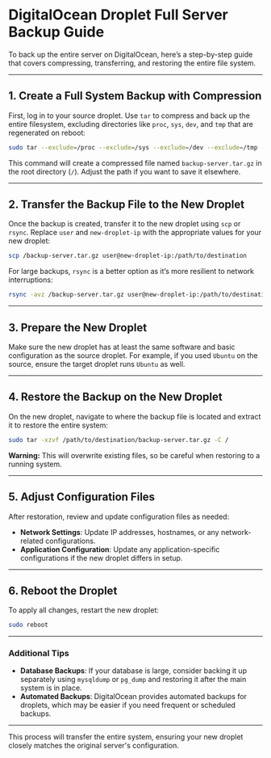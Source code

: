 
# DigitalOcean Droplet Full Server Backup Guide

To back up the entire server on DigitalOcean, here’s a step-by-step guide that covers compressing, transferring, and restoring the entire file system.

---

## 1. Create a Full System Backup with Compression

First, log in to your source droplet. Use `tar` to compress and back up the entire filesystem, excluding directories like `proc`, `sys`, `dev`, and `tmp` that are regenerated on reboot:

```bash
sudo tar --exclude=/proc --exclude=/sys --exclude=/dev --exclude=/tmp --exclude=/mnt --exclude=/media --exclude=/lost+found -czvf /backup-server.tar.gz /
```

This command will create a compressed file named `backup-server.tar.gz` in the root directory (`/`). Adjust the path if you want to save it elsewhere.

---

## 2. Transfer the Backup File to the New Droplet

Once the backup is created, transfer it to the new droplet using `scp` or `rsync`. Replace `user` and `new-droplet-ip` with the appropriate values for your new droplet:

```bash
scp /backup-server.tar.gz user@new-droplet-ip:/path/to/destination
```

For large backups, `rsync` is a better option as it’s more resilient to network interruptions:

```bash
rsync -avz /backup-server.tar.gz user@new-droplet-ip:/path/to/destination
```

---

## 3. Prepare the New Droplet

Make sure the new droplet has at least the same software and basic configuration as the source droplet. For example, if you used `Ubuntu` on the source, ensure the target droplet runs `Ubuntu` as well.

---

## 4. Restore the Backup on the New Droplet

On the new droplet, navigate to where the backup file is located and extract it to restore the entire system:

```bash
sudo tar -xzvf /path/to/destination/backup-server.tar.gz -C /
```

**Warning:** This will overwrite existing files, so be careful when restoring to a running system.

---

## 5. Adjust Configuration Files

After restoration, review and update configuration files as needed:
- **Network Settings**: Update IP addresses, hostnames, or any network-related configurations.
- **Application Configuration**: Update any application-specific configurations if the new droplet differs in setup.

---

## 6. Reboot the Droplet

To apply all changes, restart the new droplet:

```bash
sudo reboot
```

---

### Additional Tips

- **Database Backups**: If your database is large, consider backing it up separately using `mysqldump` or `pg_dump` and restoring it after the main system is in place.
- **Automated Backups**: DigitalOcean provides automated backups for droplets, which may be easier if you need frequent or scheduled backups.

---

This process will transfer the entire system, ensuring your new droplet closely matches the original server's configuration.

